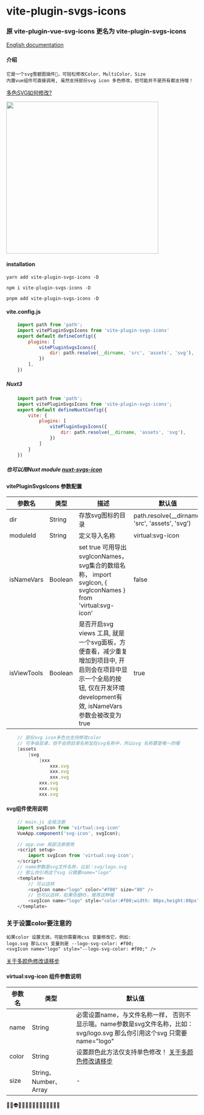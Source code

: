 # vite-plugin-svgs-icons
### 原 vite-plugin-vue-svg-icons 更名为 vite-plugin-svgs-icons
[English documentation](README.en.md) 

<!-- [Nuxt3 nuxt-svg-icon](https://github.com/335296558/nuxt-svg-icon) -->

#### 介绍
    它是一个svg雪碧图插件🤔，可轻松修改Color、MultiColor、Size
    内置vue组件可直接调用, 虽然支持部份svg icon 多色修改，但可能并不是所有都支持哦！
    
[多色SVG如何修改?](MULTICOLOR.md)

<img src="./demo/src/assets/testing_git_svgs.gif" width="400px">

#### installation
    yarn add vite-plugin-svgs-icons -D

    npm i vite-plugin-svgs-icons -D

    pnpm add vite-plugin-svgs-icons -D

#### vite.config.js
```js
    import path from 'path';
    import vitePluginSvgsIcons from 'vite-plugin-svgs-icons'
    export default defineConfig({
        plugins: [
            vitePluginSvgsIcons({
                dir: path.resolve(__dirname, 'src', 'assets', 'svg'),
            })
        ],
    })
```
##### Nuxt3
```js
    import path from 'path';
    import vitePluginSvgsIcons from 'vite-plugin-svgs-icons';
    export default defineNuxtConfig({
        vite: {
            plugins: [
                vitePluginSvgsIcons({
                    dir: path.resolve(__dirname, 'assets', 'svg'),
                })
            ]
        }
    })
```
##### 也可以用Nuxt module [nuxt-svgs-icon](https://github.com/335296558/nuxt-svgs-icon)

#### vitePluginSvgsIcons 参数配置

| 参数名 | 类型 | 描述 | 默认值 |
| -------- | -------- | -------- | -------- |
|dir|String|存放svg图标的目录|path.resolve(__dirname, 'src', 'assets', 'svg')|
|moduleId|String|定义导入名称|virtual:svg-icon|
|isNameVars|Boolean|set true 可用导出svgIconNames，svg集合的数组名称， import svgIcon, { svgIconNames } from 'virtual:svg-icon'|false|
|isViewTools|Boolean|是否开启svg views 工具, 就是一个svg面板，方便查看，减少重复增加到项目中, 开启则会在项目中显示一个全局的按钮, 仅在开发环境development有效, isNameVars 参数会被改变为true |true|


<!-- |ssr|boolean|直接服务端渲染|false| -->

```js
    // 部份svg icon多色也支持修改color
    // 可多级目录，但不会把目录名称加在svg名称中，所以svg 名称要是唯一的喔
    |assets
        |svg
            |xxx
                xxx.svg
                xxx.svg
                xxx.svg
            xxx.svg
            xxx.svg
            xxx.svg
```
#### svg组件使用说明
```js
    // main.js 全局注册
    import svgIcon from 'virtual:svg-icon'
    VueApp.component('svg-icon', svgIcon);
```

```js
    // app.vue 局部注册使用
    <script setup>
        import svgIcon from 'virtual:svg-icon';
    </script>
    // name参数是svg文件名称，比如：svg/logo.svg
    // 那么你引用这个svg 只需要name="logo"
    <template>
        // 可以这样
        <svgIcon name="logo" color="#f00" size="80" />
        // 也可以这样，如果你是H5，推荐这种喔
        <svgIcon name="logo" style="color:#f00;width: 80px;height:80px" />
    </template>
```
### 关于设置color要注意的
```text
如果color 设置无效，可能你需要用css 变量修改它，例如:
logo.svg 那么css 变量则是 --logo-svg-color: #f00;
<svgIcon name="logo" style="--logo-svg-color: #f00;" />
```
[关于多颜色修改请移步](MULTICOLOR.md)


#### virtual:svg-icon 组件参数说明
| 参数名 | 类型 | 默认值 |
| -------- | ------- | -------- |
|name|String|必需设置name，与文件名称一样， 否则不显示哦。name参数是svg文件名称，比如：svg/logo.svg 那么你引用这个svg 只需要name="logo"|
|color|String| 设置颜色此方法仅支持单色修改！ [关于多颜色修改请移步](MULTICOLOR.md)|
|size|String、Number、Array| - |

<!-- [示列图像]() -->


🤡👻👽👾🤖😈🤠👺👹😉😜🤪🤪🤪🤪